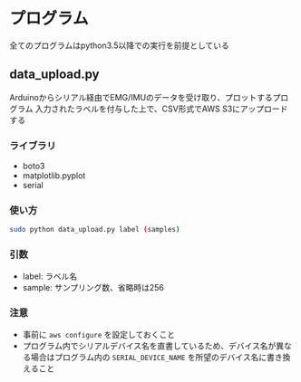 # プログラム
全てのプログラムはpython3.5以降での実行を前提としている
## data_upload.py
Arduinoからシリアル経由でEMG/IMUのデータを受け取り、プロットするプログラム
入力されたラベルを付与した上で、CSV形式でAWS S3にアップロードする
### ライブラリ
- boto3
- matplotlib.pyplot
- serial

### 使い方
```bash
sudo python data_upload.py label (samples)
```
### 引数
- label: ラベル名
- sample: サンプリング数、省略時は256 
### 注意
- 事前に `aws configure` を設定しておくこと
- プログラム内でシリアルデバイス名を直書しているため、デバイス名が異なる場合はプログラム内の `SERIAL_DEVICE_NAME` を所望のデバイス名に書き換えること
